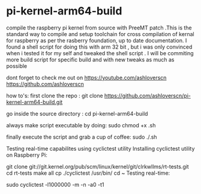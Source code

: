 # pi-kernel-arm64-build
compile the raspberry pi kernel from source with PreeMT patch .This is the standard way to compile and setup toolchain for cross compilation of kernal for raspberry as per the rasberry foundation, up to date documentation. I found a shell script for doing this with arm 32 bit , but i was only convinced when i tested it for my self and tweaked the shell script . I will be commiting more build script for specific build and with new tweaks as much as possible

dont forget to check me out on 
https://youtube.com/ashloverscn
https://github.com/ashloverscn

how to's:
first clone the repo : 
git clone https://github.com/ashloverscn/pi-kernel-arm64-build.git

go inside the source directory : 
cd pi-kernel-arm64-build

always make script executable by doing: 
sudo chmod +x <scriptname>.sh

finally execute the script and grab a cup of coffee:
sudo ./<scriptname>.sh

Testing real-time capabilites using cyclictest utility
Installing cyclictest utility on Raspberry Pi:

git clone git://git.kernel.org/pub/scm/linux/kernel/git/clrkwllms/rt-tests.git 
cd rt-tests
make all
cp ./cyclictest /usr/bin/
cd ~
Testing real-time:

sudo cyclictest -l1000000 -m -n -a0 -t1 
